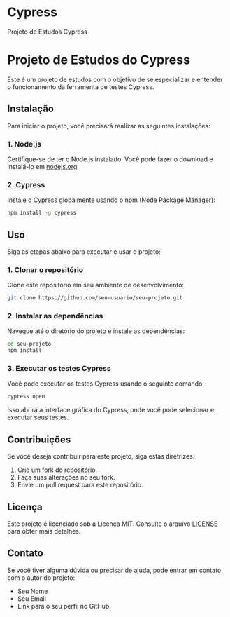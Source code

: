 # Cypress
Projeto de Estudos Cypress

# Projeto de Estudos do Cypress
Este é um projeto de estudos com o objetivo de se especializar e entender o funcionamento da ferramenta de testes Cypress.

## Instalação
Para iniciar o projeto, você precisará realizar as seguintes instalações:

### 1. Node.js
Certifique-se de ter o Node.js instalado. Você pode fazer o download e instalá-lo em [nodejs.org](https://nodejs.org/).

### 2. Cypress
Instale o Cypress globalmente usando o npm (Node Package Manager):
```bash
npm install -g cypress
```
## Uso
Siga as etapas abaixo para executar e usar o projeto:

### 1. Clonar o repositório
Clone este repositório em seu ambiente de desenvolvimento:

```bash
git clone https://github.com/seu-usuario/seu-projeto.git
```
### 2. Instalar as dependências
Navegue até o diretório do projeto e instale as dependências:
```bash
cd seu-projeto
npm install
```
### 3. Executar os testes Cypress
Você pode executar os testes Cypress usando o seguinte comando:
```bash
cypress open
```
Isso abrirá a interface gráfica do Cypress, onde você pode selecionar e executar seus testes.

## Contribuições
Se você deseja contribuir para este projeto, siga estas diretrizes:
1. Crie um fork do repositório.
2. Faça suas alterações no seu fork.
3. Envie um pull request para este repositório.

## Licença
Este projeto é licenciado sob a Licença MIT. Consulte o arquivo [LICENSE](LICENSE) para obter mais detalhes.

## Contato
Se você tiver alguma dúvida ou precisar de ajuda, pode entrar em contato com o autor do projeto:
- Seu Nome
- Seu Email
- Link para o seu perfil no GitHub

